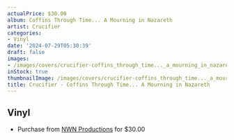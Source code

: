 ```yaml
---
actualPrice: $30.00
album: Coffins Through Time... A Mourning in Nazareth
artist: Crucifier
categories:
- Vinyl
date: '2024-07-29T05:30:39'
draft: false
images:
- /images/covers/crucifier-coffins_through_time..._a_mourning_in_nazareth.jpg
inStock: true
thumbnailImage: /images/covers/crucifier-coffins_through_time..._a_mourning_in_nazareth-thumb.jpg
title: Crucifier - Coffins Through Time... A Mourning in Nazareth
---
```


## Vinyl
* Purchase from [NWN Productions](http://shop.nwnprod.com/index.php?route=product/product&path=75&product_id=52680&sort=pd.name&order=ASC) for $30.00

